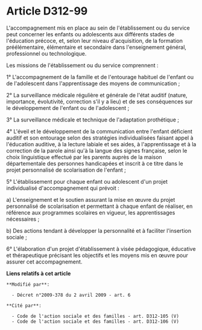 # Article D312-99

L'accompagnement mis en place au sein de l'établissement ou du service peut concerner les enfants ou adolescents aux
différents stades de l'éducation précoce, et, selon leur niveau d'acquisition, de la formation préélémentaire, élémentaire et
secondaire dans l'enseignement général, professionnel ou technologique. 

Les missions de l'établissement ou du service comprennent : 

1° L'accompagnement de la famille et de l'entourage habituel de l'enfant ou de l'adolescent dans l'apprentissage des moyens
de communication ; 

2° La surveillance médicale régulière et générale de l'état auditif (nature, importance, évolutivité, correction s'il y a
lieu) et de ses conséquences sur le développement de l'enfant ou de l'adolescent ; 

3° La surveillance médicale et technique de l'adaptation prothétique ; 

4° L'éveil et le développement de la communication entre l'enfant déficient auditif et son entourage selon des stratégies
individualisées faisant appel à l'éducation auditive, à la lecture labiale et ses aides, à l'apprentissage et à la correction
de la parole ainsi qu'à la langue des signes française, selon le choix linguistique effectué par les parents auprès de la
maison départementale des personnes handicapées et inscrit à ce titre dans le projet personnalisé de scolarisation de
l'enfant ; 

5° L'établissement pour chaque enfant ou adolescent d'un projet individualisé d'accompagnement qui prévoit : 

a) L'enseignement et le soutien assurant la mise en œuvre du projet personnalisé de scolarisation et permettant à chaque
enfant de réaliser, en référence aux programmes scolaires en vigueur, les apprentissages nécessaires ; 

b) Des actions tendant à développer la personnalité et à faciliter l'insertion sociale ; 

6° L'élaboration d'un projet d'établissement à visée pédagogique, éducative et thérapeutique précisant les objectifs et les
moyens mis en œuvre pour assurer cet accompagnement.

**Liens relatifs à cet article**

	**Modifié par**:

	  - Décret n°2009-378 du 2 avril 2009 - art. 6

	**Cité par**:

	  - Code de l'action sociale et des familles - art. D312-105 (V)
	  - Code de l'action sociale et des familles - art. D312-106 (V)
